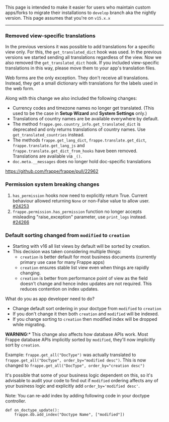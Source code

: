 This page is intended to make it easier for users who maintain custom apps/forks to migrate their installations to `develop` branch aka the nightly version. This page assumes that you're on `v15.x.x`

---

### Removed view-specific translations

In the previous versions it was possible to add translations for a specific view only. For this, the `get_translated_dict` hook was used. In the previous versions we started sending all translations regardless of the view. Now we also removed the `get_translated_dict` hook. If you included view-specific translations in this way, please move them to your app's translation files.

Web forms are the only exception. They don't receive all translations. Instead, they get a small dictionary with translations for the labels used in the web form.

Along with this change we also included the following changes:

- Currency codes and timezone names no longer get translated. (This used to be the case in **Setup Wizard** and **System Settings** only.)
- Translations of country names are be available everywhere by default. 
- The method `frappe.geo.country_info.get_translated_dict` is deprecated and only returns translations of country names. Use `get_translated_countries` instead.
- The methods `frappe.get_lang_dict`, `frappe.translate.get_dict`, `frappe.translate.get_lang_js` and `frappe.translate.get_dict_from_hooks` have been removed. Translations are available via `_()`.
- `doc.meta.__messages` does no longer hold doc-specific translations

https://github.com/frappe/frappe/pull/22962


### Permission system breaking changes

1. `has_permission` hooks now need to explicitly return True. Current behaviour allowed returning `None` or non-False value to allow user. [#24253](https://github.com/frappe/frappe/pull/24253)
2. `frappe.permission.has_permission` function no longer accepts misleading "raise_exception" parameter, use `print_logs` instead. [#24266](https://github.com/frappe/frappe/pull/24266)


### Default sorting changed from `modified` to `creation`

- Starting with v16 all list views by default will be sorted by creation.
- This decision was taken considering multiple things:
    - `creation` is better default for most business documents (currently primary use case for many Frappe apps)
    - `creation` ensures stable list view even when things are rapidly changing. 
    - `creation` is better from performance point of view as the field doesn't change and hence index updates are not required. This reduces contention on index updates.


What do you as app developer need to do?
- Change default sort ordering in your doctype from `modified` to `creation`
- If you don't change it then both `creation` and `modified` will be indexed. 
- If you change sorting to `creation` then modified index will be dropped while migrating. 


**WARNING:*** This change also affects how database APIs work. Most Frappe database APIs implicitly sorted by `modified`, they'll now implicitly sort by `creation`. 

Example: `frappe.get_all("DocType")` was actually translated to `frappe.get_all("DocType", order_by="modified desc")`. This is now changed to `frappe.get_all("DocType", order_by="creation desc")`

It's possible that some of your business logic dependent on this, so it's advisable to audit your code to find out if `modified` ordering affects any of your business logic and explicitly add `order_by='modified desc'`.

Note: You can re-add index by adding following code in your doctype controller. 

```
def on_doctype_update():
    frappe.db.add_index("Doctype Name", ["modified"])
```

